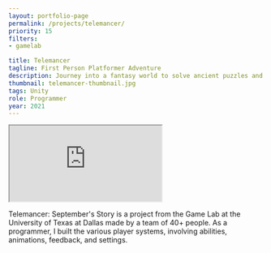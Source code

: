 ```yaml
---
layout: portfolio-page
permalink: /projects/telemancer/
priority: 15
filters:
- gamelab

title: Telemancer
tagline: First Person Platformer Adventure
description: Journey into a fantasy world to solve ancient puzzles and unlock the secrets of teleportation magic.
thumbnail: telemancer-thumbnail.jpg
tags: Unity
role: Programmer
year: 2021
---
```


<iframe class="full aspect16-9" src="https://www.youtube.com/embed/235X9oTY6iE?autoplay=1&mute=1&loop=1&list=PLRNKKzTiLuHRP4ah61WcEcCqShoI8oasa" allowfullscreen></iframe>

Telemancer: September's Story is a project from the Game Lab at the University of Texas at Dallas made by a team of 40+ people. As a programmer, I built the various player systems, involving abilities, animations, feedback, and settings.
